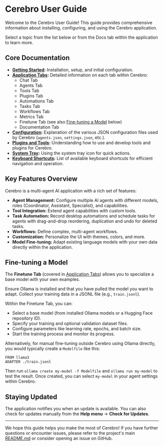 # Cerebro User Guide

Welcome to the Cerebro User Guide! This guide provides comprehensive information about installing, configuring, and using the Cerebro application.

Select a topic from the list below or from the Docs tab within the application to learn more.

## Core Documentation

- **[Getting Started](getting_started.md):** Installation, setup, and initial configuration.
- **[Application Tabs](app_tabs.md):** Detailed information on each tab within Cerebro:
    - Chat Tab
    - Agents Tab
    - Tools Tab
    - Plugins Tab
    - Automations Tab
    - Tasks Tab
    - Workflows Tab
    - Metrics Tab
    - Finetune Tab (see also [Fine-tuning a Model](#fine-tuning-a-model) below)
    - Documentation Tab
- **[Configuration](configuration.md):** Explanation of the various JSON configuration files used by Cerebro (`agents.json`, `settings.json`, etc.).
- **[Plugins and Tools](plugins.md):** Understanding how to use and develop tools and plugins for Cerebro.
- **[System Tray](system_tray.md):** Using the system tray icon for quick actions.
- **[Keyboard Shortcuts](keyboard_shortcuts.md):** List of available keyboard shortcuts for efficient navigation and operation.

## Key Features Overview

Cerebro is a multi-agent AI application with a rich set of features:

- **Agent Management:** Configure multiple AI agents with different models, roles (Coordinator, Assistant, Specialist), and capabilities.
- **Tool Integration:** Extend agent capabilities with custom tools.
- **Task Automation:** Record desktop automations and schedule tasks for agents with drag-and-drop reordering, duplication and undo for deleted tasks.
- **Workflows:** Define complex, multi-agent workflows.
- **Customization:** Personalize the UI with themes, colors, and more.
- **Model Fine-tuning:** Adapt existing language models with your own data directly within the application.

## Fine-tuning a Model

The **Finetune Tab** (covered in [Application Tabs](app_tabs.md#finetune-tab)) allows you to specialize a base model with your own examples.

Ensure Ollama is installed and that you have pulled the model you want to adapt. Collect your training data in a JSONL file (e.g., `train.jsonl`).

Within the Finetune Tab, you can:
- Select a base model (from installed Ollama models or a Hugging Face repository ID).
- Specify your training and optional validation dataset files.
- Configure parameters like learning rate, epochs, and batch size.
- Start the training process and monitor its progress.

Alternatively, for manual fine-tuning outside Cerebro using Ollama directly, you would typically create a `Modelfile` like this:

```Modelfile
FROM llama3
ADAPTER ./train.jsonl
```

Then run `ollama create my-model -f Modelfile` and `ollama run my-model` to test the result. Once created, you can select `my-model` in your agent settings within Cerebro.

## Staying Updated

The application notifies you when an update is available. You can also check for updates manually from the **Help menu** -> **Check for Updates**.

---

We hope this guide helps you make the most of Cerebro! If you have further questions or encounter issues, please refer to the project's main [README.md](https://github.com/dantemarone/cerebro/blob/main/README.md) or consider opening an issue on GitHub.

